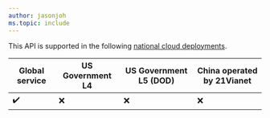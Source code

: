 ```yaml
---
author: jasonjoh
ms.topic: include
---
```


<!-- markdownlint-disable MD041-->

This API is supported in the following [national cloud deployments](../../concepts/deployments.md).

| Global service     | US Government L4 | US Government L5 (DOD) | China operated by 21Vianet |
|--------------------|------------------|------------------------|----------------------------|
| :heavy_check_mark: | :x:              | :x:                    | :x:                        |
